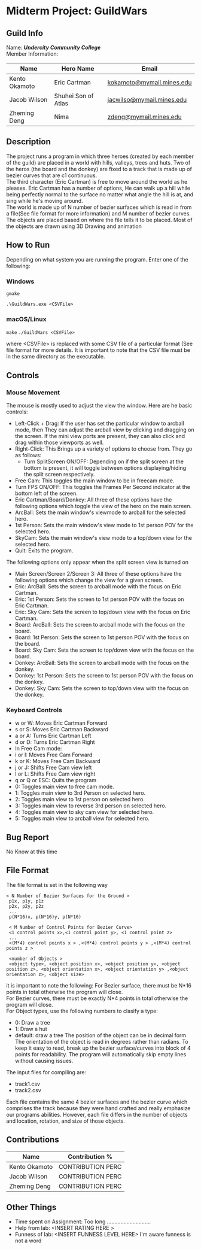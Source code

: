 # Midterm Project: GuildWars #
## Guild Info ##
Name: ***Undercity Community College***  
Member Information:

Name          | Hero Name            | Email
--------------|----------------------|--------------------------
Kento Okamoto | Eric Cartman         | kokamoto@mymail.mines.edu
Jacob Wilson  | Shuhei Son of Atlas  | jacwilso@mymail.mines.edu
Zheming Deng  | Nima                 | zdeng@mymail.mines.edu

## Description ##
The project runs a program in which three heroes (created by each member of the guild) are placed in a world with hills, valleys, trees and huts. Two of the heros (the board and the donkey) are fixed to a track that is made up of bezier curves that are c1 continuous.   
The third character (Eric Cartman) is free to move around the world as he pleases. Eric Cartman has a number of options, He can walk up a hill while being perfectly normal to the surface no matter what angle the hill is at, and sing while he's moving around.  
The world is made up of N number of bezier surfaces which is read in from a file(See file format for more information) and M number of bezier curves. The objects are placed based on where the file tells it to be placed. Most of the objects are drawn using 3D Drawing and animation

## How to Run ##
Depending on what system you are running the program. Enter one of the following:
### Windows ###
`gmake`

`.\GuildWars.exe <CSVFile>`
### macOS/Linux ###
`make`
`./GuildWars <CSVFile>`

where \<CSVFile\> is replaced with some CSV file of a particular format (See file format for more details. It is important to note that the CSV file must be in the same directory as the executable. 

## Controls ##
### Mouse Movement ###
The mouse is mostly used to adjust the view the window. Here are he basic controls:
 * Left-Click + Drag: If the user has set the particular window to arcball mode, then They can adjust the arcball view by clicking and dragging on the screen. If the mini view ports are present, they can also click and drag within those viewports as well.
 * Right-Click: This Brings up a variety of options to choose from. They go as follows:
	* Turn SplitScreen ON/OFF: Depending on if the split screen at the bottom is present, it will toggle between options displaying/hiding the split screen respectively.
  * Free Cam: This toggles the main window to be in freecam mode.
  * Turn FPS ON/OFF: This toggles the Frames Per Second indicator at the bottom left of the screen.
  * Eric Cartman/Board/Donkey: All three of these options have the following options which toggle the view of the hero on the main screen.
   * ArcBall: Sets the main window's viewmode to arcball for the selected hero.
   * 1st Person: Sets the main window's view mode to 1st person POV for the selected hero.
   * SkyCam: Sets the main window's view mode to a top/down view for the selected hero.
  * Quit: Exits the program.

The following options only appear when the split screen view is turned on
  * Main Screen/Screen 2/Screen 3: All three of these options have the following options which change the view for a given screen.
   * Eric: ArcBall: Sets the screen to arcball mode with the focus on Eric Cartman.
   * Eric: 1st Person: Sets the screen to 1st person POV with the focus on Eric Cartman.
   * Eric: Sky Cam: Sets the screen to top/down view with the focus on Eric Cartman.
   * Board: ArcBall: Sets the screen to arcball mode with the focus on the board.
   * Board: 1st Person: Sets the screen to 1st person POV with the focus on the board.
   * Board: Sky Cam: Sets the screen to top/down view with the focus on the board.
   * Donkey: ArcBall: Sets the screen to arcball mode with the focus on the donkey.
   * Donkey: 1st Person: Sets the screen to 1st person POV with the focus on the donkey.
   * Donkey: Sky Cam: Sets the screen to top/down view with the focus on the donkey.

### Keyboard Controls ###
 * w or W: Moves Eric Cartman Forward
 * s or S: Moves Eric Cartman Backward
 * a or A: Turns Eric Cartman Left
 * d or D: Turns Eric Cartman Right
 * In Free Cam mode:
 * i or I: Moves Free Cam Forward
 * k or K: Moves Free Cam Backward
 * j or J: Shifts Free Cam view left
 * l or L: Shifts Free Cam view right
 * q or Q or ESC: Quits the program
 * 0: Toggles main view to free cam mode.
 * 1: Toggles main view to 3rd Person on selected hero.
 * 2: Toggles main view to 1st person on selected hero.
 * 3: Toggles main view to reverse 3rd person on selected hero.
 * 4: Toggles main view to sky cam view for selected hero.
 * 5: Toggles main view to arcball view for selected hero.

## Bug Report ##
No Know at this time

## File Format ##
The file format is set in the following way
```
< N Number of Bezier Surfaces for the Ground >
 p1x, p1y, p1z
 p2x, p2y, p2z
 ...
 p(N*16)x, p(N*16)y, p(N*16)

 < M Number of Control Points for Bezier Curve>
 <1 control points x>,<1 control point y>, <1 control point z>
 ...
 <(M*4) control points x > ,<(M*4) control points y > ,<(M*4) control points z > 

 <number of Objects >
 <object type>, <object position x>, <object position y>, <object position z>, <object orientation x>, <object orientation y> ,<object orientation z>, <object size>
```
it is important to note the following:
For Bezier surface, there must be N\*16 points in total otherwise the program will close.  
For Bezier curves, there must be exactly N\*4 points in total otherwise the program will close.  
For Object types, use the following numbers to clasify a type:  
 * 0: Draw a tree
 * 1: Draw a hut
 * default: draw a tree
The position of the object can be in decimal form
The orientation of the object is read in degrees rather than radians. 
To keep it easy to read, break up the bezier surface/curves into block of 4 points for readability. The program will automatically skip empty lines without causing issues.

The input files for compiling are:
 * track1.csv
 * track2.csv
 
Each file contains the same 4 bezier surfaces and the bezier curve which comprises the track because they were hand crafted and really emphasize our programs abilities. However, each file differs in the number of objects and location, rotation, and size of those objects. 

## Contributions ##
Name          | Contribution %       
--------------|----------------------
Kento Okamoto | CONTRIBUTION PERC         
Jacob Wilson  | CONTRIBUTION PERC  
Zheming Deng  | CONTRIBUTION PERC    


## Other Things ##
* Time spent on Assignment: Too long .............................
* Help from lab: \<INSERT RATING HERE \>
* Funness of lab: \<INSERT FUNNESS LEVEL HERE\> I'm aware funness is not a word

